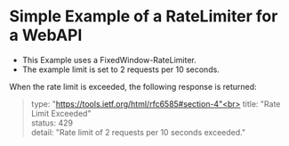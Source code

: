 # Simple Example of a RateLimiter for a WebAPI

* This Example uses a FixedWindow-RateLimiter.
* The example limit is set to 2 requests per 10 seconds.
&nbsp;&nbsp;<br>

When the rate limit is exceeded, the following response is returned:

>  type:  "https://tools.ietf.org/html/rfc6585#section-4"<br>
>  title:  "Rate Limit Exceeded"<br>
>  status:  429<br>
>  detail:  "Rate limit of 2 requests per 10 seconds exceeded."<br>
